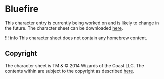 # Bluefire

This character entry is currently being worked on and is likely to change in the future. The character sheet can be downloaded [here](/characters/dungeons%20&%20dragons/Bluefire.pdf).

!!! info
    This character sheet does not contain any homebrew content.

## Copyright
The character sheet is TM & © 2014 Wizards of the Coast LLC. The contents within are subject to the copyright as described [here](/characters/#copyright).
